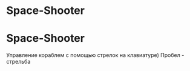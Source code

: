 # Space-Shooter
# Space-Shooter
Управление кораблем  с помощью стрелок на клавиатуре)
Пробел - стрельба
